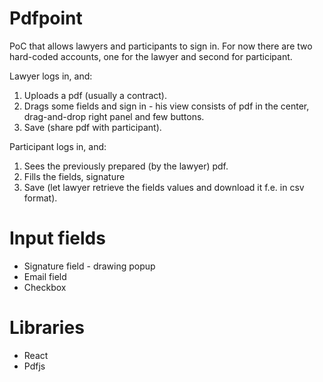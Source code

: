 # Pdfpoint

PoC that allows lawyers and participants to sign in. For now there
are two hard-coded accounts, one for the lawyer and second for participant.

Lawyer logs in, and:
1. Uploads a pdf (usually a contract).
2. Drags some fields and sign in - his view consists of pdf in the center, drag-and-drop right panel and few buttons.
3. Save (share pdf with participant).

Participant logs in, and:
1. Sees the previously prepared (by the lawyer) pdf.
2. Fills the fields, signature
3. Save (let lawyer retrieve the fields values and download it f.e. in csv format).

# Input fields
* Signature field - drawing popup
* Email field
* Checkbox

# Libraries
* React
* Pdfjs
